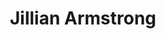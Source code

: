 ---
title: Jillian Armstrong
position: Undergraduate Researcher
layout: default
contact:
publications: 
image: /images/user-icon.svg
group: undergrad
year-start: 2007
year-end:
present-position: M.S. public health
---
